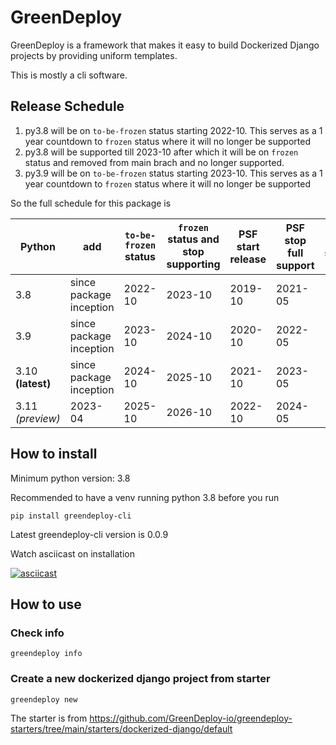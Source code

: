 # GreenDeploy

GreenDeploy is a framework that makes it easy to build Dockerized Django projects
by providing uniform templates.

This is mostly a cli software.

## Release Schedule

1. py3.8 will be on `to-be-frozen` status starting 2022-10. This serves as a 1 year countdown to `frozen` status where it will no longer be supported
2. py3.8 will be supported till 2023-10 after which it will be on `frozen` status and removed from main brach and no longer supported.
3. py3.9 will be on `to-be-frozen` status starting 2023-10. This serves as a 1 year countdown to `frozen` status where it will no longer be supported

So the full schedule for this package is

| Python | add | `to-be-frozen` status | `frozen` status and stop supporting | PSF start release | PSF stop full support | PSF stop security fix |
|---|---|---|---|---|---|---|
| 3.8 | since package inception | 2022-10 | 2023-10 | 2019-10 | 2021-05 | 2024-10 |
| 3.9 | since package inception | 2023-10 | 2024-10 | 2020-10 | 2022-05 | 2025-10 |
| 3.10 **(latest)** | since package inception | 2024-10 | 2025-10 | 2021-10 | 2023-05 | 2026-10 |
| 3.11 *(preview)* | 2023-04 |2025-10 | 2026-10 | 2022-10 | 2024-05 | 2027-10 |

## How to install

Minimum python version: 3.8

Recommended to have a venv running python 3.8 before you run

```
pip install greendeploy-cli
```

Latest greendeploy-cli version is 0.0.9

Watch asciicast on installation

[![asciicast](https://asciinema.org/a/481569.svg)](https://asciinema.org/a/481569)

## How to use

### Check info

```
greendeploy info
```

### Create a new dockerized django project from starter

```
greendeploy new
```

The starter is from https://github.com/GreenDeploy-io/greendeploy-starters/tree/main/starters/dockerized-django/default




